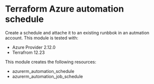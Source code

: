 # Terraform Azure automation schedule

Create a schedule and attache it to an existing runbbok in an autmation account. This module is tested with:
- Azure Provider 2.12.0
- Terrafrom 12.23

This module creates the following resources:
- azurerm_automation_schedule
- azurerm_automation_job_schedule



